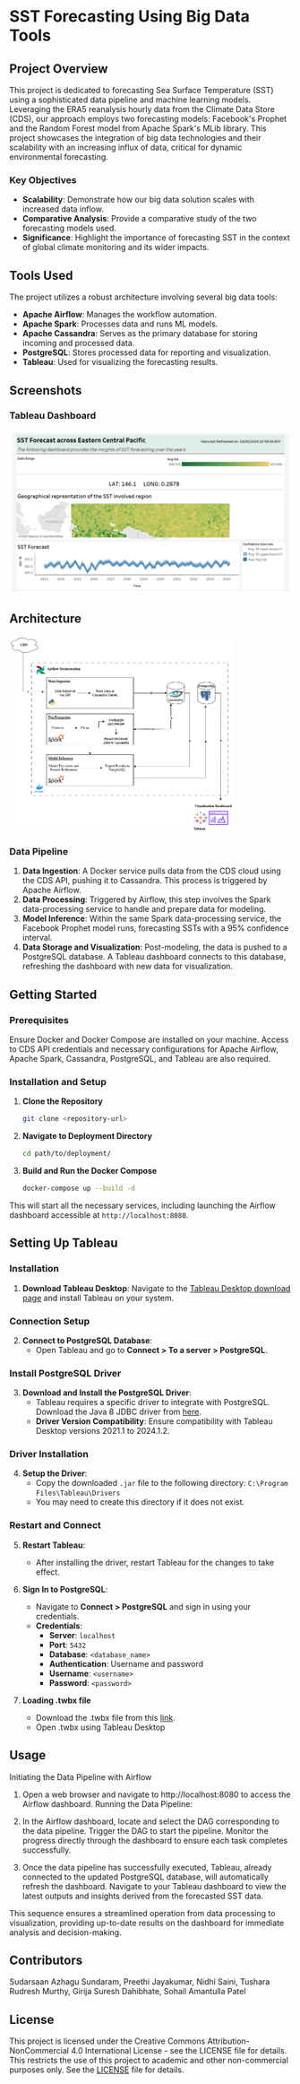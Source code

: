 
# SST Forecasting Using Big Data Tools

## Project Overview

This project is dedicated to forecasting Sea Surface Temperature (SST) using a sophisticated data pipeline and machine learning models. Leveraging the ERA5 reanalysis hourly data from the Climate Data Store (CDS), our approach employs two forecasting models: Facebook's Prophet and the Random Forest model from Apache Spark's MLib library. This project showcases the integration of big data technologies and their scalability with an increasing influx of data, critical for dynamic environmental forecasting.

### Key Objectives

- **Scalability**: Demonstrate how our big data solution scales with increased data inflow.
- **Comparative Analysis**: Provide a comparative study of the two forecasting models used.
- **Significance**: Highlight the importance of forecasting SST in the context of global climate monitoring and its wider impacts.

## Tools Used

The project utilizes a robust architecture involving several big data tools:
- **Apache Airflow**: Manages the workflow automation.
- **Apache Spark**: Processes data and runs ML models.
- **Apache Cassandra**: Serves as the primary database for storing incoming and processed data.
- **PostgreSQL**: Stores processed data for reporting and visualization.
- **Tableau**: Used for visualizing the forecasting results.

## Screenshots

### Tableau Dashboard
<img src="images/dashboard.png" alt="Architecture Diagram"/> 


## Architecture
<img src="images/architecture_diagram.png" alt="Architecture Diagram" width="400" height="350"/> 


### Data Pipeline

1. **Data Ingestion**: A Docker service pulls data from the CDS cloud using the CDS API, pushing it to Cassandra. This process is triggered by Apache Airflow.
2. **Data Processing**: Triggered by Airflow, this step involves the Spark data-processing service to handle and prepare data for modeling.
3. **Model Inference**: Within the same Spark data-processing service, the Facebook Prophet model runs, forecasting SSTs with a 95% confidence interval.
4. **Data Storage and Visualization**: Post-modeling, the data is pushed to a PostgreSQL database. A Tableau dashboard connects to this database, refreshing the dashboard with new data for visualization.

## Getting Started

### Prerequisites

Ensure Docker and Docker Compose are installed on your machine. Access to CDS API credentials and necessary configurations for Apache Airflow, Apache Spark, Cassandra, PostgreSQL, and Tableau are also required.

### Installation and Setup

1. **Clone the Repository**
   ```bash
   git clone <repository-url>
   ```

2. **Navigate to Deployment Directory**
   ```bash
   cd path/to/deployment/
   ```

3. **Build and Run the Docker Compose**
   ```bash
   docker-compose up --build -d
   ```

This will start all the necessary services, including launching the Airflow dashboard accessible at `http://localhost:8080`.

## Setting Up Tableau

### Installation
1. **Download Tableau Desktop**: Navigate to the [Tableau Desktop download page](https://www.tableau.com/products/desktop) and install Tableau on your system.

### Connection Setup
2. **Connect to PostgreSQL Database**:
   - Open Tableau and go to **Connect > To a server > PostgreSQL**.

### Install PostgreSQL Driver
3. **Download and Install the PostgreSQL Driver**:
   - Tableau requires a specific driver to integrate with PostgreSQL. Download the Java 8 JDBC driver from [here](https://jdbc.postgresql.org/download/).
   - **Driver Version Compatibility**: Ensure compatibility with Tableau Desktop versions 2021.1 to 2024.1.2.

### Driver Installation
4. **Setup the Driver**:
   - Copy the downloaded `.jar` file to the following directory: `C:\Program Files\Tableau\Drivers`
   - You may need to create this directory if it does not exist.

### Restart and Connect
5. **Restart Tableau**:
   - After installing the driver, restart Tableau for the changes to take effect.

6. **Sign In to PostgreSQL**:
   - Navigate to **Connect > PostgreSQL** and sign in using your credentials.
   - **Credentials**:
     - **Server**: `localhost`
     - **Port**: `5432`
     - **Database**: `<database_name>`
     - **Authentication**: Username and password
     - **Username**: `<username>`
     - **Password**: `<password>`
7. **Loading .twbx file**
    - Download the .twbx file from this [link](https://public.tableau.com/app/profile/nidhi.saini/viz/SST_Dashboard/SSTdashboard?publish=yes ).
    - Open .twbx using Tableau Desktop

## Usage

Initiating the Data Pipeline with Airflow

1. Open a web browser and navigate to http://localhost:8080 to access the Airflow dashboard.
Running the Data Pipeline:

2. In the Airflow dashboard, locate and select the DAG corresponding to the data pipeline. Trigger the DAG to start the pipeline. Monitor the progress directly through the dashboard to ensure each task completes successfully.

3. Once the data pipeline has successfully executed, Tableau, already connected to the updated PostgreSQL database, will automatically refresh the dashboard. Navigate to your Tableau dashboard to view the latest outputs and insights derived from the forecasted SST data.

This sequence ensures a streamlined operation from data processing to visualization, providing up-to-date results on the dashboard for immediate analysis and decision-making.

## Contributors

Sudarsaan Azhagu Sundaram, Preethi Jayakumar, Nidhi Saini, Tushara Rudresh Murthy, Girija Suresh Dahibhate, Sohail Amantulla Patel

## License

This project is licensed under the Creative Commons Attribution-NonCommercial 4.0 International License - see the LICENSE file for details. This restricts the use of this project to academic and other non-commercial purposes only.
See the [LICENSE](LICENSE.md) file for details.
